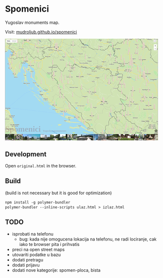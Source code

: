 # Spomenici

Yugoslav monuments map.

Visit: [mudroljub.github.io/spomenici](https://mudroljub.github.io/spomenici/)

[![](screen.png)](https://mudroljub.github.io/spomenici/)

## Development

Open `original.html` in the browser.

## Build

(build is not necessary but it is good for optimization)

```
npm install -g polymer-bundler
polymer-bundler --inline-scripts ulaz.html > izlaz.html
```

## TODO

- isprobati na telefonu
  - bug: kada nije omogucena lokacija na telefonu, ne radi lociranje, cak iako te browser pita i prihvatis
- preci na open street maps
- utovariti podatke u bazu
- dodati pretragu
- dodati prijavu
- dodati nove kategorije: spomen-ploca, bista
